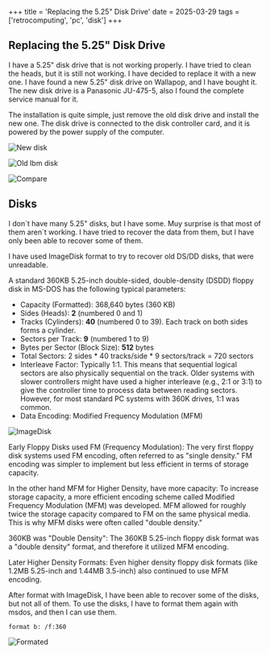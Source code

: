 +++
title = 'Replacing the 5.25" Disk Drive'
date = 2025-03-29
tags = ['retrocomputing', 'pc', 'disk']
+++

## Replacing the 5.25" Disk Drive

I have a 5.25" disk drive that is not working properly. I have tried to clean the heads, but it is still not working. I have decided to replace it with a new one. I have found a new 5.25" disk drive on Wallapop, and I have bought it. The new disk drive is a Panasonic JU-475-5, also I found the complete service manual for it.

The installation is quite simple, just remove the old disk drive and install the new one. The disk drive is connected to the disk controller card, and it is powered by the power supply of the computer.

![New disk](https://imgur.com/jbhfXNr.jpg)

![Old Ibm disk](https://imgur.com/b5BE9XC.jpg)

![Compare](https://imgur.com/jbhfXNr.jpg)

## Disks

I don´t have many 5.25" disks, but I have some. Muy surprise is that most of them aren´t working. I have tried to recover the data from them, but I have only been able to recover some of them. 

I have used ImageDisk format to try to recover old DS/DD disks, that were unreadable.

A standard 360KB 5.25-inch double-sided, double-density (DSDD) floppy disk in MS-DOS has the following typical parameters:

- Capacity (Formatted): 368,640 bytes (360 KB)
- Sides (Heads): **2** (numbered 0 and 1)
- Tracks (Cylinders): **40** (numbered 0 to 39). Each track on both sides forms a cylinder.   
- Sectors per Track: **9** (numbered 1 to 9)   
- Bytes per Sector (Block Size): **512** bytes
- Total Sectors: 2 sides * 40 tracks/side * 9 sectors/track = 720 sectors
- Interleave Factor: Typically 1:1. This means that sequential logical sectors are also physically sequential on the track. Older systems with slower controllers might have used a higher interleave (e.g., 2:1 or 3:1) to give the controller time to process data between reading sectors. However, for most standard PC systems with 360K drives, 1:1 was common.
- Data Encoding: Modified Frequency Modulation (MFM)

![ImageDisk](https://imgur.com/x9THyng.jpg)

Early Floppy Disks used FM (Frequency Modulation): The very first floppy disk systems used FM encoding, often referred to as "single density." FM encoding was simpler to implement but less efficient in terms of storage capacity.   

In the other hand MFM for Higher Density, have more capacity: To increase storage capacity, a more efficient encoding scheme called Modified Frequency Modulation (MFM) was developed. MFM allowed for roughly twice the storage capacity compared to FM on the same physical media. This is why MFM disks were often called "double density."   

360KB was "Double Density": The 360KB 5.25-inch floppy disk format was a "double density" format, and therefore it utilized MFM encoding.   

Later Higher Density Formats: Even higher density floppy disk formats (like 1.2MB 5.25-inch and 1.44MB 3.5-inch) also continued to use MFM encoding.

After format with ImageDisk, I have been able to recover some of the disks, but not all of them. To use the disks, I have to format them again with msdos, and then I can use 
them.

```
format b: /f:360
```

![Formated](https://imgur.com/XjLvrcT.jpg)
